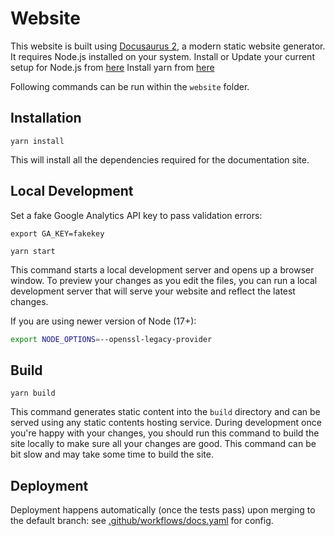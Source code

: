 # Website

This website is built using [Docusaurus 2](https://docusaurus.io/), a modern static website generator.
It requires Node.js installed on your system. Install or Update your current setup for Node.js from [here](https://nodejs.org/en/download/)
Install yarn from [here](https://classic.yarnpkg.com/en/docs/install)

Following commands can be run within the `website` folder.

## Installation

```console
yarn install
```

This will install all the dependencies required for the documentation site.

## Local Development

Set a fake Google Analytics API key to pass validation errors:

```shell
export GA_KEY=fakekey
```

```console
yarn start
```

This command starts a local development server and opens up a browser window. To preview your changes as you edit the files, you can run a local development server that will serve your website and reflect the latest changes.

If you are using newer version of Node (17+):

```bash
export NODE_OPTIONS=--openssl-legacy-provider
```

## Build

```console
yarn build
```

This command generates static content into the `build` directory and can be served using any static contents hosting service.
During development once you're happy with your changes, you should run this command to build the site locally to make sure all your changes are good.
This command can be bit slow and may take some time to build the site. 

## Deployment

Deployment happens automatically (once the tests pass) upon merging to the default branch: see [.github/workflows/docs.yaml](.github/workflows/docs.yaml) for config.

